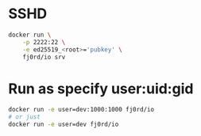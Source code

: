 # SSHD
```bash
docker run \
    -p 2222:22 \
    -e ed25519_<root>='pubkey' \
    fj0rd/io srv
```

# Run as specify user:uid:gid
```bash
docker run -e user=dev:1000:1000 fj0rd/io
# or just
docker run -e user=dev fj0rd/io
```
